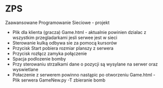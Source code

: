 # ZPS
Zaawansowane Programowanie Sieciowe - projekt

- Plik dla klienta (gracza) Game.html - aktualnie powinien dzialac z wszystkim przegladarkami jesli serwee jest w sieci
- Sterowanie kulką odbywa sie za pomocą kursorów
- Przycisk Start pobiera rozmiar planszy z serwera
- Przycisk rozłącz zamyka połączenie
- Spacja podlozenie bomby
- Przy sterowaniu strzalkami dane o pozycji są wysylane na serwer oraz wyswietlane
- Połaczenie z serwerem powinno nastąpic po otworzeniu Game.html
 -Plik serwera GameNew.py
 -T zbieranie bomb
